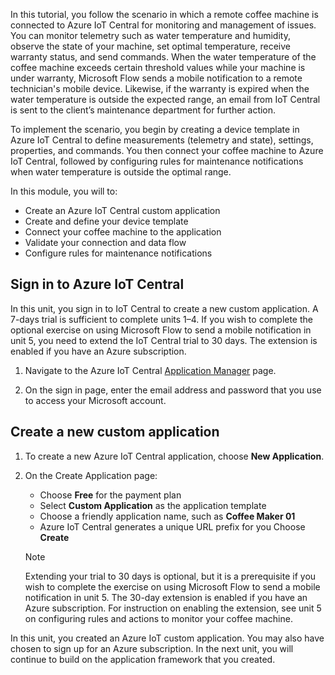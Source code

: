 ﻿ In this tutorial, you follow the scenario in which a remote coffee machine is connected to Azure IoT Central for monitoring and management of issues. You can monitor telemetry such as water temperature and humidity, observe the state of your machine, set optimal temperature, receive warranty status, and send commands. When the water temperature of the coffee machine exceeds certain threshold values while your machine is under warranty, Microsoft Flow sends a mobile notification to a remote technician's mobile device. Likewise, if the warranty is expired when the water temperature is outside the expected range, an email from IoT Central is sent to the client’s maintenance department for further action.

To implement the scenario, you begin by creating a device template in Azure IoT Central to define measurements (telemetry and state), settings, properties, and commands. You then connect your coffee machine to Azure IoT Central, followed by configuring rules for maintenance notifications when water temperature is outside the optimal range.

In this module, you will to:
- Create an Azure IoT Central custom application 
- Create and define your device template
- Connect your coffee machine to the application
- Validate your connection and data flow
- Configure rules for maintenance notifications
 
## Sign in to Azure IoT Central
In this unit, you sign in to IoT Central to create a new custom application. A 7-days trial is sufficient to complete units 1–4. If you wish to complete the optional exercise on using Microsoft Flow to send a mobile notification in unit 5, you need to extend the IoT Central trial to 30 days. The extension is enabled if you have an Azure subscription.  

1. Navigate to the Azure IoT Central [Application Manager](https://aka.ms/iotcentral) page. 

1. On the sign in page, enter the email address and password that you use to access your Microsoft account.

## Create a new custom application

1. To create a new Azure IoT Central application, choose **New Application**. 

1. On the Create Application page: 
    * Choose **Free** for the payment plan
    * Select **Custom Application** as the application template
    * Choose a friendly application name, such as **Coffee Maker 01**
    * Azure IoT Central generates a unique URL prefix for you
    Choose **Create**
    
   > [!NOTE]
   > Extending your trial to 30 days is optional, but it is a prerequisite if you wish to complete the exercise on using Microsoft Flow to send a mobile notification in unit 5. The 30-day extension is enabled if you have an Azure subscription. For instruction on enabling the extension, see unit 5 on configuring rules and actions to monitor your coffee machine.

In this unit, you created an Azure IoT custom application. You may also have chosen to sign up for an Azure subscription. In the next unit, you will continue to build on the application framework that you created. 